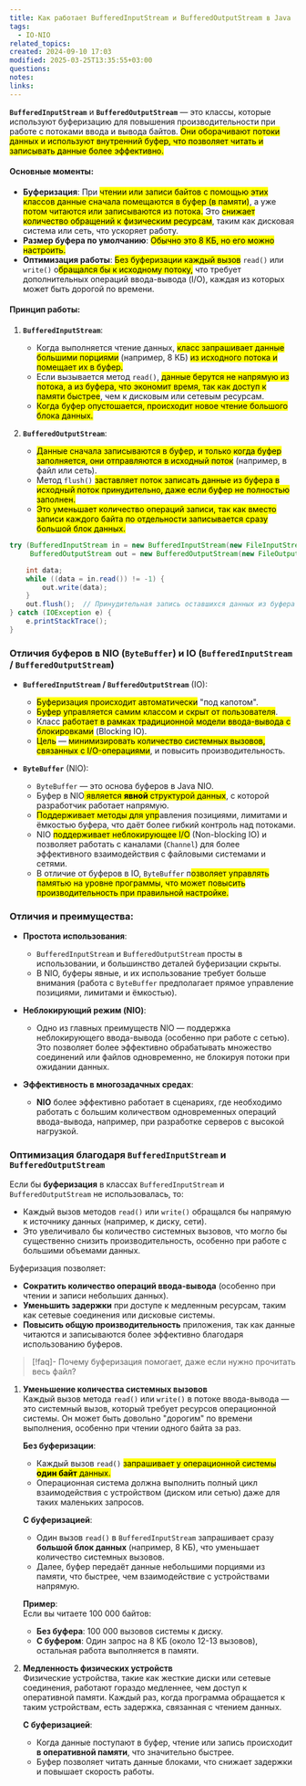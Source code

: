 ```yaml
---
title: Как работает BufferedInputStream и BufferedOutputStream в Java
tags:
  - IO-NIO
related_topics: 
created: 2024-09-10 17:03
modified: 2025-03-25T13:35:55+03:00
questions: 
notes: 
links: 
---
```


**`BufferedInputStream`** и **`BufferedOutputStream`** — это классы, которые используют буферизацию для повышения производительности при работе с потоками ввода и вывода байтов. <mark class="hltr-yellow">Они оборачивают потоки данных и используют внутренний буфер, что позволяет читать и записывать данные более эффективно.</mark>

#### Основные моменты:

- **Буферизация**: При <mark class="hltr-yellow">чтении или записи байтов с помощью этих классов данные сначала помещаются в буфер (в памяти)</mark>, а уже <mark class="hltr-green2">потом читаются или записываются из потока.</mark> Это <mark class="hltr-yellow">снижает количество обращений к физическим ресурсам</mark>, таким как дисковая система или сеть, что ускоряет работу.
- **Размер буфера по умолчанию**: <mark class="hltr-purple">Обычно это 8 КБ, но его можно настроить.</mark>
- **Оптимизация работы**: <mark class="hltr-yellow">Без буферизации каждый вызов</mark> `read()` или `write()` о<mark class="hltr-yellow">бращался бы к исходному потоку,</mark> что требует дополнительных операций ввода-вывода (I/O), каждая из которых может быть дорогой по времени.

#### Принцип работы:

1. **`BufferedInputStream`**:
    
    - Когда выполняется чтение данных, <mark class="hltr-yellow">класс запрашивает данные большими порциями</mark> (например, 8 КБ) <mark class="hltr-yellow">из исходного потока и помещает их в буфер.</mark>
    - Если вызывается метод `read()`, <mark class="hltr-green2">данные берутся не напрямую из потока, а из буфера, что экономит время, так как доступ к памяти быстрее</mark>, чем к дисковым или сетевым ресурсам.
    - <mark class="hltr-red"> Когда буфер опустошается, происходит новое чтение большого блока данных.</mark>
2. **`BufferedOutputStream`**:
    
    - <mark class="hltr-yellow">Данные сначала записываются в буфер, и только когда буфер заполняется, они отправляются в исходный поток</mark> (например, в файл или сеть).
    - Метод `flush()` <mark class="hltr-red">заставляет поток записать данные из буфера в исходный поток принудительно, даже если буфер не полностью заполнен.</mark>
    - <mark class="hltr-yellow">Это уменьшает количество операций записи, так как вместо записи каждого байта по отдельности записывается сразу большой блок данных.</mark>

```java
try (BufferedInputStream in = new BufferedInputStream(new FileInputStream("input.txt"));
     BufferedOutputStream out = new BufferedOutputStream(new FileOutputStream("output.txt"))) {

    int data;
    while ((data = in.read()) != -1) {
        out.write(data);
    }
    out.flush();  // Принудительная запись оставшихся данных из буфера
} catch (IOException e) {
    e.printStackTrace();
}

```

### Отличия буферов в NIO (`ByteBuffer`) и IO (`BufferedInputStream` / `BufferedOutputStream`)

- **`BufferedInputStream` / `BufferedOutputStream`** (IO):
    
    - <mark class="hltr-green2">Буферизация происходит автоматически</mark> "под капотом".
    - <mark class="hltr-yellow">Буфер управляется самим классом и скрыт от пользователя</mark>.
    - Класс <mark class="hltr-yellow">работает в рамках традиционной модели ввода-вывода с блокировками</mark> (Blocking IO).
    - <mark class="hltr-red">Цель</mark> — <mark class="hltr-purple">минимизировать количество системных вызовов, связанных с I/O-операциями</mark>, и повысить производительность.
- **`ByteBuffer`** (NIO):
    
    - `ByteBuffer` — это основа буферов в Java NIO.
    - Буфер в NIO<mark class="hltr-yellow"> является **явной** структурой данных</mark>, с которой разработчик работает напрямую.
    - <mark class="hltr-green2">Поддерживает методы для упр</mark>авления позициями, лимитами и ёмкостью буфера, что даёт более гибкий контроль над потоками.
    - NIO <mark class="hltr-purple">поддерживает неблокирующее I/O</mark> (Non-blocking IO) и позволяет работать с каналами (`Channel`) для более эффективного взаимодействия с файловыми системами и сетями.
    - В отличие от буферов в IO, `ByteBuffer` п<mark class="hltr-yellow">озволяет управлять памятью на уровне программы, что может повысить производительность при правильной настройке.</mark>

### Отличия и преимущества:

- **Простота использования**:
    
    - `BufferedInputStream` и `BufferedOutputStream` просты в использовании, и большинство деталей буферизации скрыты.
    - В NIO, буферы явные, и их использование требует больше внимания (работа с `ByteBuffer` предполагает прямое управление позициями, лимитами и ёмкостью).
- **Неблокирующий режим (NIO)**:
    
    - Одно из главных преимуществ NIO — поддержка неблокирующего ввода-вывода (особенно при работе с сетью). Это позволяет более эффективно обрабатывать множество соединений или файлов одновременно, не блокируя потоки при ожидании данных.
- **Эффективность в многозадачных средах**:
    
    - **NIO** более эффективно работает в сценариях, где необходимо работать с большим количеством одновременных операций ввода-вывода, например, при разработке серверов с высокой нагрузкой.

### Оптимизация благодаря `BufferedInputStream` и `BufferedOutputStream`

Если бы **буферизация** в классах `BufferedInputStream` и `BufferedOutputStream` не использовалась, то:

- Каждый вызов методов `read()` или `write()` обращался бы напрямую к источнику данных (например, к диску, сети).
- Это увеличивало бы количество системных вызовов, что могло бы существенно снизить производительность, особенно при работе с большими объемами данных.

Буферизация позволяет:

- **Сократить количество операций ввода-вывода** (особенно при чтении и записи небольших данных).
- **Уменьшить задержки** при доступе к медленным ресурсам, таким как сетевые соединения или дисковые системы.
- **Повысить общую производительность** приложения, так как данные читаются и записываются более эффективно благодаря использованию буферов.

>[!faq]-  Почему буферизация помогает, даже если нужно прочитать весь файл?
1. **Уменьшение количества системных вызовов**  
    Каждый вызов метода `read()` или `write()` в потоке ввода-вывода — это системный вызов, который требует ресурсов операционной системы. Он может быть довольно "дорогим" по времени выполнения, особенно при чтении одного байта за раз.
    
    **Без буферизации**:
    
    - Каждый вызов `read()` <mark class="hltr-yellow">запрашивает у операционной системы **один байт** данных.</mark>
    - Операционная система должна выполнить полный цикл взаимодействия с устройством (диском или сетью) даже для таких маленьких запросов.
    
    **С буферизацией**:
    
    - Один вызов `read()` в `BufferedInputStream` запрашивает сразу **большой блок данных** (например, 8 КБ), что уменьшает количество системных вызовов.
    - Далее, буфер передаёт данные небольшими порциями из памяти, что быстрее, чем взаимодействие с устройствами напрямую.
    
    **Пример**:  
    Если вы читаете 100 000 байтов:
    
    - **Без буфера**: 100 000 вызовов системы к диску.
    - **С буфером**: Один запрос на 8 КБ (около 12-13 вызовов), остальная работа выполняется в памяти.
2. **Медленность физических устройств**  
    Физические устройства, такие как жесткие диски или сетевые соединения, работают гораздо медленнее, чем доступ к оперативной памяти. Каждый раз, когда программа обращается к таким устройствам, есть задержка, связанная с чтением данных.
    
    **С буферизацией**:
    
    - Когда данные поступают в буфер, чтение или запись происходит **в оперативной памяти**, что значительно быстрее.
    - Буфер позволяет читать данные блоками, что снижает задержки и повышает скорость работы.
